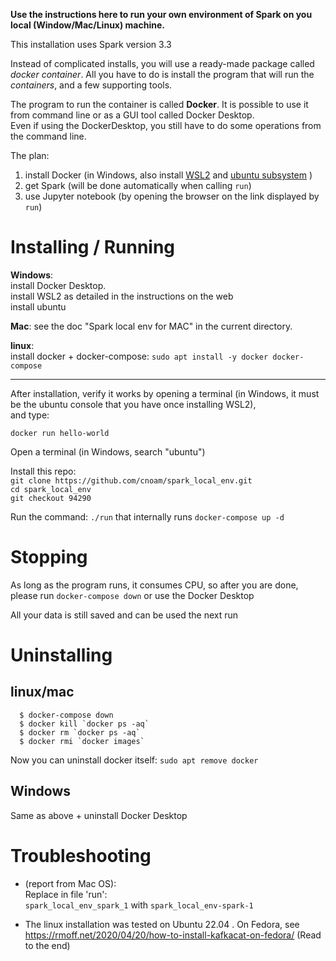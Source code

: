 **Use the instructions here to run your own environment of Spark on you local (Window/Mac/Linux) machine.**

This installation uses Spark version 3.3

Instead of complicated installs, you will use a ready-made package called *docker container*.
All you have to do is install the program that will run the *containers*, and a few supporting tools.

The program to run the container is called **Docker**. It is possible to use it from command line or as a GUI tool called Docker Desktop.<br>
Even if using the DockerDesktop, you still have to do some operations from the command line.

The plan:
1. install Docker (in Windows, also install [WSL2](https://docs.microsoft.com/en-us/windows/wsl/install) and [ubuntu subsystem](https://apps.microsoft.com/store/detail/ubuntu/9PDXGNCFSCZV) )
2. get Spark (will be done automatically when calling `run`)
3. use Jupyter notebook (by opening the browser on the link displayed by `run`)



# Installing / Running
**Windows**:<br>
   install Docker Desktop. <Br>
   install WSL2 as detailed in the instructions on the web<br>
   install ubuntu

**Mac**: see the doc "Spark local env for MAC" in the current directory. <br>
    
**linux**: <br>
  install docker + docker-compose: `sudo apt install -y docker docker-compose`
<hr>    
    
After installation, verify it works by opening a terminal 
(in Windows, it must be the ubuntu console that you have once installing WSL2),<br>
and type:

    docker run hello-world

Open a terminal (in Windows, search "ubuntu")

Install this repo:<br>
`git clone https://github.com/cnoam/spark_local_env.git` <br>
`cd spark_local_env` <br>
`git checkout 94290` <br>


Run the command: `./run` that internally runs `docker-compose up -d`



# Stopping
As long as the program runs, it consumes CPU, so after you are done, please
run `docker-compose down` or use the Docker Desktop

All your data is still saved and can be used the next run


# Uninstalling
## linux/mac
```
  $ docker-compose down
  $ docker kill `docker ps -aq`
  $ docker rm `docker ps -aq`
  $ docker rmi `docker images`
```
Now you can uninstall docker itself:
`sudo apt remove docker`
  
## Windows
Same as above + uninstall Docker Desktop


# Troubleshooting

* (report from Mac OS): <br>
Replace in file 'run': <br>
`spark_local_env_spark_1` with `spark_local_env-spark-1`

* The linux installation was tested on Ubuntu 22.04 . On Fedora, see https://rmoff.net/2020/04/20/how-to-install-kafkacat-on-fedora/  (Read to the end)


